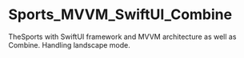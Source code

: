 # Sports_MVVM_SwiftUI_Combine
TheSports with SwiftUI framework and MVVM architecture as well as Combine.
Handling landscape mode.
